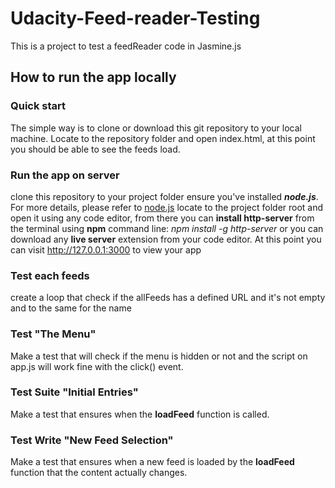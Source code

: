 # Udacity-Feed-reader-Testing
This is a project to test a feedReader code in Jasmine.js

## How to run the app locally
### Quick start
The simple way is to clone or download this git repository to your local machine. Locate to the repository folder and open index.html, at this point you should be able to see the feeds load.

 ### Run the app on server
clone this repository to your project folder
ensure you've installed **_node.js_**. For more details, please refer to [node.js](https://nodejs.org/en/)
locate to the project folder root and open it using any code editor, from there you can **install http-server** from the terminal using **npm** command line: _npm install -g http-server_ or you can download any **live server** extension from your code editor.
At this point you can visit http://127.0.0.1:3000 to view your app

### Test each feeds
create a loop that check if the allFeeds has a defined URL and it's not empty and to the same for the name

### Test "The Menu"
Make a test that will check if the menu is hidden or not and the script on app.js will work fine with the click() event.

### Test Suite "Initial Entries"
Make a test that ensures when the **loadFeed** function is called.

### Test Write "New Feed Selection"
Make a test that ensures when a new feed is loaded by the **loadFeed** function that the content actually changes.
